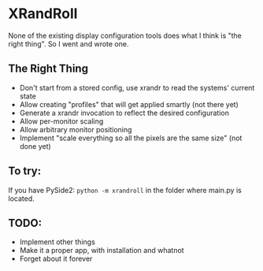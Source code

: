 # XRandRoll

None of the existing display configuration tools does what I think is "the right thing".
So I went and wrote one.

## The Right Thing

* Don't start from a stored config, use xrandr to read the systems' current state
* Allow creating "profiles" that will get applied smartly (not there yet)
* Generate a xrandr invocation to reflect the desired configuration
* Allow per-monitor scaling
* Allow arbitrary monitor positioning
* Implement "scale everything so all the pixels are the same size" (not done yet)

## To try:

If you have PySide2: `python -m xrandroll` in the folder where main.py is located.

## TODO:

* Implement other things
* Make it a proper app, with installation and whatnot
* Forget about it forever
